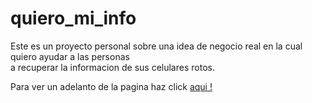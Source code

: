# quiero_mi_info

Este es un proyecto personal sobre una idea de negocio real en la cual quiero ayudar a las personas</br> a recuperar la informacion de sus celulares rotos.

Para ver un adelanto de la pagina haz click <a href='https://rodrigo-20.github.io/quiero_mi_info/'>aqui !</a>  
